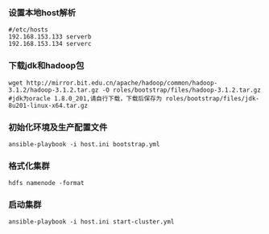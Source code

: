 ### 设置本地host解析
```
#/etc/hosts
192.168.153.133 serverb
192.168.153.134 serverc
```

### 下载jdk和hadoop包
```
wget http://mirror.bit.edu.cn/apache/hadoop/common/hadoop-3.1.2/hadoop-3.1.2.tar.gz -O roles/bootstrap/files/hadoop-3.1.2.tar.gz
#jdk为oracle 1.8.0_201,请自行下载，下载后保存为 roles/bootstrap/files/jdk-8u201-linux-x64.tar.gz
```

### 初始化环境及生产配置文件
```
ansible-playbook -i host.ini bootstrap.yml
```

### 格式化集群
```
hdfs namenode -format
```

### 启动集群
```
ansible-playbook -i host.ini start-cluster.yml
```